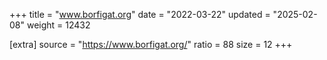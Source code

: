 +++
title = "www.borfigat.org"
date = "2022-03-22"
updated = "2025-02-08"
weight = 12432

[extra]
source = "https://www.borfigat.org/"
ratio = 88
size = 12
+++
